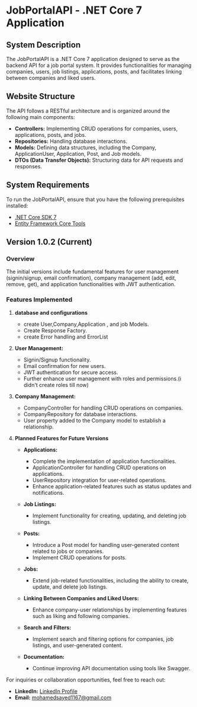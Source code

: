 ﻿# JobPortalAPI - .NET Core 7 Application

## System Description

The JobPortalAPI is a .NET Core 7 application designed to serve as the backend API for a job portal system. It provides functionalities for managing companies, users, job listings, applications, posts, and facilitates linking between companies and liked users.

## Website Structure

The API follows a RESTful architecture and is organized around the following main components:

- **Controllers:** Implementing CRUD operations for companies, users, applications, posts, and jobs.
- **Repositories:** Handling database interactions.
- **Models:** Defining data structures, including the Company, ApplicationUser, Application, Post, and Job models.
- **DTOs (Data Transfer Objects):** Structuring data for API requests and responses.

## System Requirements

To run the JobPortalAPI, ensure that you have the following prerequisites installed:

- [.NET Core SDK 7](https://dotnet.microsoft.com/download/dotnet/7.0)
- [Entity Framework Core Tools](https://docs.microsoft.com/en-us/ef/core/cli/dotnet)


## Version 1.0.2 (Current)

### Overview

The initial versions include fundamental features for user management (signin/signup, email confirmation), company management (add, edit, remove, get), and application functionalities with JWT authentication.

### Features Implemented
1. **database and configurations**
    - create User,Company,Application , and job Models.
    - Create Response Factory.
    - create Error handling and ErrorList 
   
2. **User Management:**
    - Signin/Signup functionality.
    - Email confirmation for new users.
    - JWT authentication for secure access.
    - Further enhance user management with roles and permissions.(i didn't create roles till now)

3. **Company Management:**
    - CompanyController for handling CRUD operations on companies.
    - CompanyRepository for database interactions.
    - User property added to the Company model to establish a relationship.

4. **Planned Features for Future Versions**

    - **Applications:**
        - Complete the implementation of application functionalities.
        - ApplicationController for handling CRUD operations on applications.
        - UserRepository integration for user-related operations.
        - Enhance application-related features such as status updates and notifications.

    - **Job Listings:**
      - Implement functionality for creating, updating, and deleting job listings.

    - **Posts:**
        - Introduce a Post model for handling user-generated content related to jobs or companies.
        - Implement CRUD operations for posts.
    
    - **Jobs:**
        - Extend job-related functionalities, including the ability to create, update, and delete job listings.

    - **Linking Between Companies and Liked Users:**
        - Enhance company-user relationships by implementing features such as liking and following companies.

    - **Search and Filters:**
        - Implement search and filtering options for companies, job listings, and user-generated content.

    - **Documentation:**
        - Continue improving API documentation using tools like Swagger.




For inquiries or collaboration opportunities, feel free to reach out:

- **LinkedIn:** [LinkedIn Profile](https://www.linkedin.com/in/m7mmed-sayed)
- **Email:** mohamedsayed1167@gmail.com